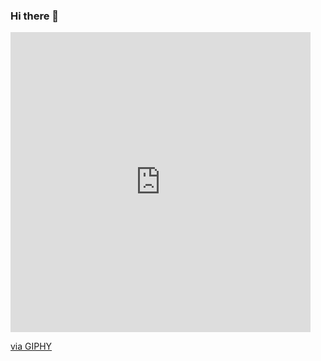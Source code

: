### Hi there 👋

<iframe src="https://giphy.com/embed/PoHs1Ne8rcMuZRJted" width="480" height="480" frameBorder="0" class="giphy-embed" allowFullScreen></iframe><p><a href="https://giphy.com/gifs/tech-software-macaotech-PoHs1Ne8rcMuZRJted">via GIPHY</a></p>

<!--
**yasirKhaan/yasirKhaan** is a ✨ _special_ ✨ repository because its `README.md` (this file) appears on your GitHub profile.

Here are some ideas to get you started:

- 🔭 I’m currently working on ...
- 🌱 I’m currently learning ...
- 👯 I’m looking to collaborate on ...
- 🤔 I’m looking for help with ...
- 💬 Ask me about ...
- 📫 How to reach me: ...
- 😄 Pronouns: ...
- ⚡ Fun fact: ...
-->
